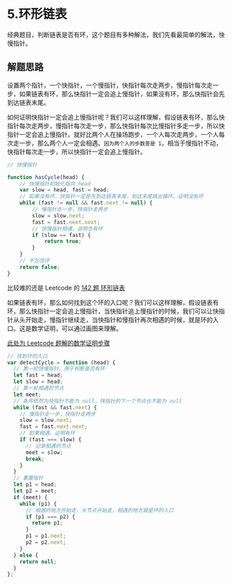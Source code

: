 # 5.环形链表

经典题目，判断链表是否有环，这个题目有多种解法，我们先看最简单的解法，快慢指针。

## 解题思路
设置两个指针，一个快指针，一个慢指针，快指针每次走两步，慢指针每次走一步，如果链表有环，那么快指针一定会追上慢指针，如果没有环，那么快指针会先到达链表末尾。

如何证明快指针一定会追上慢指针呢？我们可以这样理解，假设链表有环，那么快指针每次走两步，慢指针每次走一步，那么快指针每次比慢指针多走一步，所以快指针一定会追上慢指针。就好比两个人在操场跑步，一个人每次走两步，一个人每次走一步，那么两个人一定会相遇。`因为两个人的步数差是 1`，相当于慢指针不动，快指针每次走一步，所以快指针一定会追上慢指针。

```js
// 快慢指针

function hasCycle(head) {
    // 快慢指针初始化指向 head
    var slow = head, fast = head;
    // 如果没有环，快指针一定是先到达链表末尾，到达末尾跳出循环，证明没有环
    while (fast != null && fast.next != null) {
        // 慢指针走一步，快指针走两步
        slow = slow.next;
        fast = fast.next.next;
        // 快慢指针相遇，说明含有环
        if (slow == fast) {
            return true;
        }
    }
    // 不包含环
    return false;
}

```

比较难的还是 Leetcode 的 [142 题 环形链表](https://leetcode.cn/problems/linked-list-cycle-ii/description/)

如果链表有环，那么如何找到这个环的入口呢？我们可以这样理解，假设链表有环，那么快指针一定会追上慢指针，当快指针追上慢指针的时候，我们可以让快指针从头开始走，慢指针继续走，当快指针和慢指针再次相遇的时候，就是环的入口。这是数学证明，可以通过画图来理解。

[此处为 Leetcode 题解的数学证明步骤](https://leetcode.cn/problems/linked-list-cycle-ii/solutions/12616/linked-list-cycle-ii-kuai-man-zhi-zhen-shuang-zhi-/)

```js
// 找到环的入口
var detectCycle = function (head) {
  // 第一轮快慢指针，用于判断是否有环
  let fast = head;
  let slow = head;
  // 第一轮相遇的节点
  let meet;
  // 条件依然为快指针不能为 null，快指针的下一个节点也不能为 null
  while (fast && fast.next) {
    // 慢指针走一步，快指针走两步
    slow = slow.next;
    fast = fast.next.next;
    // 如果相遇，证明有环
    if (fast === slow) {
      // 记录相遇的节点
      meet = slow;
      break;
    }
  }
  // 重置指针
  let p1 = head;
  let p2 = meet;
  if (meet) {
    while (p1) {
      // 相遇的地方开始走，头节点开始走，相遇的地方就是环的入口
      if (p1 === p2) {
        return p1;
      }
      p1 = p1.next;
      p2 = p2.next;
    }
  } else {
    return null;
  }
};
```